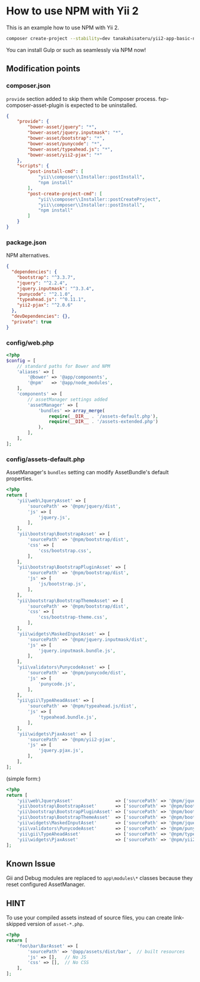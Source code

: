 # How to use NPM with Yii 2

This is an example how to use NPM with Yii 2.

```bash
composer create-project --stability=dev tanakahisateru/yii2-app-basic-npm
```

You can install Gulp or such as seamlessly via NPM now!

## Modification points

### composer.json

`provide` section added to skip them while Composer process.
fxp-composer-asset-plugin is expected to be uninstalled.

```json
{
    "provide": {
        "bower-asset/jquery": "*",
        "bower-asset/jquery.inputmask": "*",
        "bower-asset/bootstrap": "*",
        "bower-asset/punycode": "*",
        "bower-asset/typeahead.js": "*",
        "bower-asset/yii2-pjax": "*"
    },
    "scripts": {
        "post-install-cmd": [
            "yii\\composer\\Installer::postInstall",
            "npm install"
        ],
        "post-create-project-cmd": [
            "yii\\composer\\Installer::postCreateProject",
            "yii\\composer\\Installer::postInstall",
            "npm install"
        ]
    }
}
```

### package.json

NPM alternatives.

```json
{
  "dependencies": {
    "bootstrap": "^3.3.7",
    "jquery": "^2.2.4",
    "jquery.inputmask": "^3.3.4",
    "punycode": "^2.1.0",
    "typeahead.js": "^0.11.1",
    "yii2-pjax": "^2.0.6"
  },
  "devDependencies": {},
  "private": true
}
```

### config/web.php

```php
<?php
$config = [
    // standard paths for Bower and NPM
    'aliases' => [
        '@bower' => '@app/components',
        '@npm'   => '@app/node_modules',
    ],
    'components' => [    
        // assetManager settings added
        'assetManager' => [
            'bundles' => array_merge(
                require(__DIR__ . '/assets-default.php'),
                require(__DIR__ . '/assets-extended.php')
            ),
        ],
    ],
];
```

### config/assets-default.php

AssetManager's `bundles` setting can modify AssetBundle's default properties. 

```php
<?php
return [
    'yii\web\JqueryAsset' => [
        'sourcePath' => '@npm/jquery/dist',
        'js' => [
            'jquery.js',
        ],
    ],
    'yii\bootstrap\BootstrapAsset' => [
        'sourcePath' => '@npm/bootstrap/dist',
        'css' => [
            'css/bootstrap.css',
        ],
    ],
    'yii\bootstrap\BootstrapPluginAsset' => [
        'sourcePath' => '@npm/bootstrap/dist',
        'js' => [
            'js/bootstrap.js',
        ],
    ],
    'yii\bootstrap\BootstrapThemeAsset' => [
        'sourcePath' => '@npm/bootstrap/dist',
        'css' => [
            'css/bootstrap-theme.css',
        ],
    ],
    'yii\widgets\MaskedInputAsset' => [
        'sourcePath' => '@npm/jquery.inputmask/dist',
        'js' => [
            'jquery.inputmask.bundle.js',
        ],
    ],
    'yii\validators\PunycodeAsset' => [
        'sourcePath' => '@npm/punycode/dist',
        'js' => [
            'punycode.js',
        ],
    ],
    'yii\gii\TypeAheadAsset' => [
        'sourcePath' => '@npm/typeahead.js/dist',
        'js' => [
            'typeahead.bundle.js',
        ],
    ],
    'yii\widgets\PjaxAsset' => [
        'sourcePath' => '@npm/yii2-pjax',
        'js' => [
            'jquery.pjax.js',
        ],
    ],
];
```

(simple form:)

```php
<?php
return [
    'yii\web\JqueryAsset'                => ['sourcePath' => '@npm/jquery/dist'],
    'yii\bootstrap\BootstrapAsset'       => ['sourcePath' => '@npm/bootstrap/dist'],
    'yii\bootstrap\BootstrapPluginAsset' => ['sourcePath' => '@npm/bootstrap/dist'],
    'yii\bootstrap\BootstrapThemeAsset'  => ['sourcePath' => '@npm/bootstrap/dist'],
    'yii\widgets\MaskedInputAsset'       => ['sourcePath' => '@npm/jquery.inputmask/dist'],
    'yii\validators\PunycodeAsset'       => ['sourcePath' => '@npm/punycode/dist'],
    'yii\gii\TypeAheadAsset'             => ['sourcePath' => '@npm/typeahead.js/dist'],
    'yii\widgets\PjaxAsset'              => ['sourcePath' => '@npm/yii2-pjax'],
];
```

## Known Issue

Gii and Debug modules are replaced to `app\modules\*` classes because they reset configured AssetManager.

## HINT

To use your compiled assets instead of source files, you can create link-skipped version of `asset-*.php`.

```php
<?php
return [
    'foo\bar\BarAsset' => [
        'sourcePath' => '@app/assets/dist/bar',  // built resources
        'js' => [],   // No JS
        'css' => [],  // No CSS
    ],
];
```
